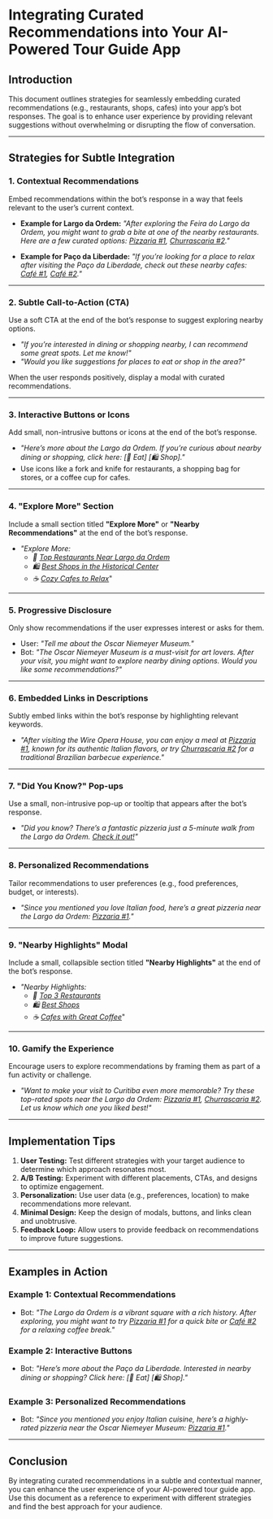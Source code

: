 # Integrating Curated Recommendations into Your AI-Powered Tour Guide App

## Introduction
This document outlines strategies for seamlessly embedding curated recommendations (e.g., restaurants, shops, cafes) into your app’s bot responses. The goal is to enhance user experience by providing relevant suggestions without overwhelming or disrupting the flow of conversation.

---

## Strategies for Subtle Integration

### 1. Contextual Recommendations
Embed recommendations within the bot’s response in a way that feels relevant to the user’s current context.

- **Example for Largo da Ordem:**
  *"After exploring the Feira do Largo da Ordem, you might want to grab a bite at one of the nearby restaurants. Here are a few curated options: [Pizzaria #1](link), [Churrascaria #2](link)."*

- **Example for Paço da Liberdade:**
  *"If you’re looking for a place to relax after visiting the Paço da Liberdade, check out these nearby cafes: [Café #1](link), [Café #2](link)."*

---

### 2. Subtle Call-to-Action (CTA)
Use a soft CTA at the end of the bot’s response to suggest exploring nearby options.

- *"If you’re interested in dining or shopping nearby, I can recommend some great spots. Let me know!"*
- *"Would you like suggestions for places to eat or shop in the area?"*

When the user responds positively, display a modal with curated recommendations.

---

### 3. Interactive Buttons or Icons
Add small, non-intrusive buttons or icons at the end of the bot’s response.

- *"Here’s more about the Largo da Ordem. If you’re curious about nearby dining or shopping, click here: [🍴 Eat] [🛍️ Shop]."*
- Use icons like a fork and knife for restaurants, a shopping bag for stores, or a coffee cup for cafes.

---

### 4. "Explore More" Section
Include a small section titled **"Explore More"** or **"Nearby Recommendations"** at the end of the bot’s response.

- *"Explore More:*
  - *🍴 [Top Restaurants Near Largo da Ordem](link)*
  - *🛍️ [Best Shops in the Historical Center](link)*
  - *☕ [Cozy Cafes to Relax](link)*"

---

### 5. Progressive Disclosure
Only show recommendations if the user expresses interest or asks for them.

- User: *"Tell me about the Oscar Niemeyer Museum."*
- Bot: *"The Oscar Niemeyer Museum is a must-visit for art lovers. After your visit, you might want to explore nearby dining options. Would you like some recommendations?"*

---

### 6. Embedded Links in Descriptions
Subtly embed links within the bot’s response by highlighting relevant keywords.

- *"After visiting the Wire Opera House, you can enjoy a meal at [Pizzaria #1](link), known for its authentic Italian flavors, or try [Churrascaria #2](link) for a traditional Brazilian barbecue experience."*

---

### 7. "Did You Know?" Pop-ups
Use a small, non-intrusive pop-up or tooltip that appears after the bot’s response.

- *"Did you know? There’s a fantastic pizzeria just a 5-minute walk from the Largo da Ordem. [Check it out!](link)"*

---

### 8. Personalized Recommendations
Tailor recommendations to user preferences (e.g., food preferences, budget, or interests).

- *"Since you mentioned you love Italian food, here’s a great pizzeria near the Largo da Ordem: [Pizzaria #1](link)."*

---

### 9. "Nearby Highlights" Modal
Include a small, collapsible section titled **"Nearby Highlights"** at the end of the bot’s response.

- *"Nearby Highlights:*
  - *🍴 [Top 3 Restaurants](link)*
  - *🛍️ [Best Shops](link)*
  - *☕ [Cafes with Great Coffee](link)*"

---

### 10. Gamify the Experience
Encourage users to explore recommendations by framing them as part of a fun activity or challenge.

- *"Want to make your visit to Curitiba even more memorable? Try these top-rated spots near the Largo da Ordem: [Pizzaria #1](link), [Churrascaria #2](link). Let us know which one you liked best!"*

---

## Implementation Tips
1. **User Testing:** Test different strategies with your target audience to determine which approach resonates most.
2. **A/B Testing:** Experiment with different placements, CTAs, and designs to optimize engagement.
3. **Personalization:** Use user data (e.g., preferences, location) to make recommendations more relevant.
4. **Minimal Design:** Keep the design of modals, buttons, and links clean and unobtrusive.
5. **Feedback Loop:** Allow users to provide feedback on recommendations to improve future suggestions.

---

## Examples in Action

### Example 1: Contextual Recommendations
- Bot: *"The Largo da Ordem is a vibrant square with a rich history. After exploring, you might want to try [Pizzaria #1](link) for a quick bite or [Café #2](link) for a relaxing coffee break."*

### Example 2: Interactive Buttons
- Bot: *"Here’s more about the Paço da Liberdade. Interested in nearby dining or shopping? Click here: [🍴 Eat] [🛍️ Shop]."*

### Example 3: Personalized Recommendations
- Bot: *"Since you mentioned you enjoy Italian cuisine, here’s a highly-rated pizzeria near the Oscar Niemeyer Museum: [Pizzaria #1](link)."*

---

## Conclusion
By integrating curated recommendations in a subtle and contextual manner, you can enhance the user experience of your AI-powered tour guide app. Use this document as a reference to experiment with different strategies and find the best approach for your audience.